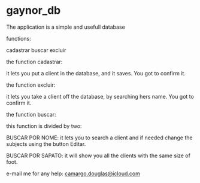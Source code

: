 ﻿# gaynor_db

The application is a simple and usefull database

functions:

cadastrar
buscar
excluir

the function cadastrar:

it lets you put a client in the database, and it saves. You got to confirm it.

the function excluir:

it lets you take a client off the database, by searching hers name. You got to confirm it.

the function buscar:

this function is divided by two:


BUSCAR POR NOME: it lets you to search a client and if needed change the subjects using the button Editar.

BUSCAR POR SAPATO: it will show you all the clients with the same size of foot.





e-mail me for any help: camargo.douglas@icloud.com
